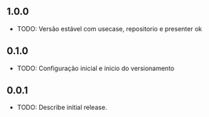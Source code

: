 ## 1.0.0

* TODO: Versão estável com usecase, repositorio e presenter ok

## 0.1.0

* TODO: Configuração inicial e inicio do versionamento

## 0.0.1

* TODO: Describe initial release.
